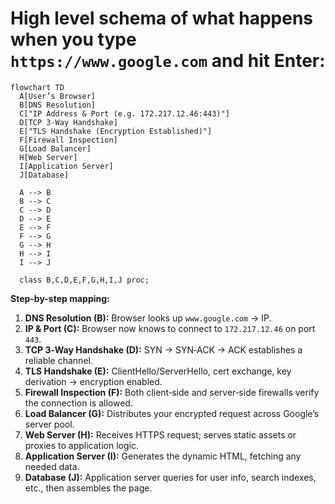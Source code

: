# High level schema of what happens when you type `https://www.google.com` and hit Enter:

```mermaid
flowchart TD
  A[User’s Browser]
  B[DNS Resolution]
  C["IP Address & Port (e.g. 172.217.12.46:443)"]
  D[TCP 3‑Way Handshake]
  E["TLS Handshake (Encryption Established)"]
  F[Firewall Inspection]
  G[Load Balancer]
  H[Web Server]
  I[Application Server]
  J[Database]

  A --> B
  B --> C
  C --> D
  D --> E
  E --> F
  F --> G
  G --> H
  H --> I
  I --> J

  class B,C,D,E,F,G,H,I,J proc;
```

**Step-by-step mapping:**

1. **DNS Resolution (B):** Browser looks up `www.google.com` → IP.
2. **IP & Port (C):** Browser now knows to connect to `172.217.12.46` on port `443`.
3. **TCP 3‑Way Handshake (D):** SYN → SYN‑ACK → ACK establishes a reliable channel.
4. **TLS Handshake (E):** ClientHello/ServerHello, cert exchange, key derivation → encryption enabled.
5. **Firewall Inspection (F):** Both client‑side and server‑side firewalls verify the connection is allowed.
6. **Load Balancer (G):** Distributes your encrypted request across Google’s server pool.
7. **Web Server (H):** Receives HTTPS request; serves static assets or proxies to application logic.
8. **Application Server (I):** Generates the dynamic HTML, fetching any needed data.
9. **Database (J):** Application server queries for user info, search indexes, etc., then assembles the page.
